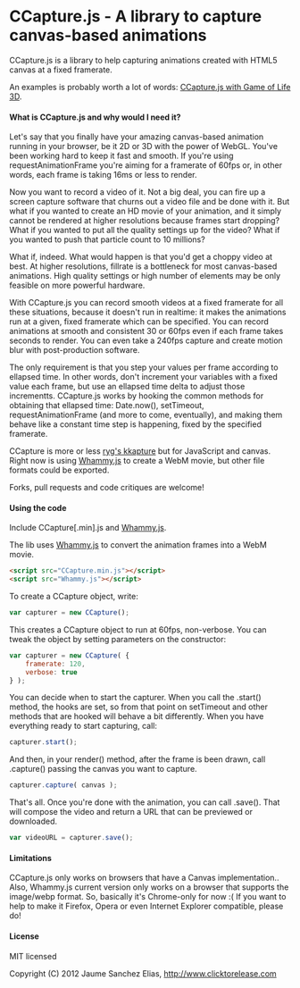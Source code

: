 # CCapture.js - A library to capture canvas-based animations

CCapture.js is a library to help capturing animations created with HTML5 canvas at a fixed framerate. 

An examples is probably worth a lot of words: [CCapture.js with Game of Life 3D](http://spite.github.io/ccapture/).

#### What is CCapture.js and why would I need it? ####

Let's say that you finally have your amazing canvas-based animation running in your browser, be it 2D or 3D with the power of WebGL. You've been working hard to keep it fast and smooth. If you're using requestAnimationFrame you're aiming for a framerate of 60fps or, in other words, each frame is taking 16ms or less to render.

Now you want to record a video of it. Not a big deal, you can fire up a screen capture software that churns out a video file and be done with it. But what if you wanted to create an HD movie of your animation, and it simply cannot be rendered at higher resolutions because frames start dropping? What if you wanted to put all the quality settings up for the video? What if you wanted to push that particle count to 10 millions?

What if, indeed. What would happen is that you'd get a choppy video at best. At higher resolutions, fillrate is a bottleneck for most canvas-based animations. High quality settings or high number of elements may be only feasible on more powerful hardware.

With CCapture.js you can record smooth videos at a fixed framerate for all these situations, because it doesn't run in realtime: it makes the animations run at a given, fixed framerate which can be specified. You can record animations at smooth and consistent 30 or 60fps even if each frame takes seconds to render. You can even take a 240fps capture and create motion blur with post-production software.

The only requirement is that you step your values per frame according to ellapsed time. In other words, don't increment your variables with a fixed value each frame, but use an ellapsed time delta to adjust those incrementts. CCapture.js works by hooking the common methods for obtaining that ellapsed time: Date.now(), setTimeout, requestAnimationFrame (and more to come, eventually), and making them behave like a constant time step is happening, fixed by the specified framerate.

CCapture is more or less [ryg's kkapture](http://www.farb-rausch.de/~fg/kkapture/) but for JavaScript and canvas. Right now is using [Whammy.js](http://antimatter15.com/wp/2012/08/whammy-a-real-time-javascript-webm-encoder/) to create a WebM movie, but other file formats could be exported.

Forks, pull requests and code critiques are welcome!

#### Using the code ####

Include CCapture[.min].js and [Whammy.js](http://antimatter15.com/wp/2012/08/whammy-a-real-time-javascript-webm-encoder/). 

The lib uses [Whammy.js](http://antimatter15.com/wp/2012/08/whammy-a-real-time-javascript-webm-encoder/) to convert the animation frames into a WebM movie.

```html
<script src="CCapture.min.js"></script>
<script src="Whammy.js"></script>
````

To create a CCapture object, write:

```js
var capturer = new CCapture();
```

This creates a CCapture object to run at 60fps, non-verbose. You can tweak the object by setting parameters on the constructor:

```js
var capturer = new CCapture( {
	framerate: 120,
	verbose: true
} );
```

You can decide when to start the capturer. When you call the .start() method, the hooks are set, so from that point on setTimeout and other methods that are hooked will behave a bit differently. When you have everything ready to start capturing, call:

```js
capturer.start();
```

And then, in your render() method, after the frame is been drawn, call .capture() passing the canvas you want to capture.

```js
capturer.capture( canvas );
```

That's all. Once you're done with the animation, you can call .save(). That will compose the video and return a URL that can be previewed or downloaded.

```js
var videoURL = capturer.save();
```

#### Limitations ####

CCapture.js only works on browsers that have a Canvas implementation..
Also, Whammy.js current version only works on a browser that supports the image/webp format.
So, basically it's Chrome-only for now :( If you want to help to make it Firefox, Opera or even Internet Explorer compatible, please do!

#### License ####

MIT licensed

Copyright (C) 2012 Jaume Sanchez Elias, http://www.clicktorelease.com